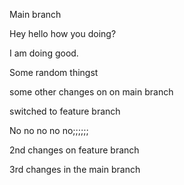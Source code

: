 Main branch

Hey hello how you doing?


I am doing good.


Some random thingst

some other changes on on main branch

switched to feature branch

No no no no no;;;;;;

2nd changes on feature branch 

3rd changes in the main branch


